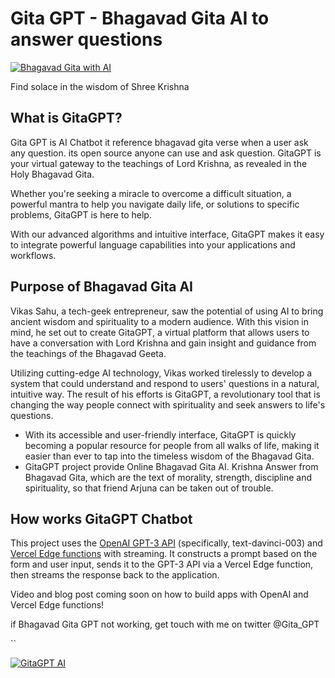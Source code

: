 # Gita GPT -  Bhagavad Gita AI to answer questions

[![Bhagavad Gita with AI](./public/og-image.png)](https://www.gitagpt.in)

Find solace in the wisdom of Shree Krishna

## What is GitaGPT?

Gita GPT is AI Chatbot it reference bhagavad gita verse when a user ask any question. its open source anyone can use and ask question. GitaGPT is your virtual gateway to the teachings of Lord Krishna, as revealed in the Holy Bhagavad Gita.

Whether you're seeking a miracle to overcome a difficult situation, a powerful mantra to help you navigate daily life, or solutions to specific problems, GitaGPT is here to help.

With our advanced algorithms and intuitive interface, GitaGPT makes it easy to integrate powerful language capabilities into your applications and workflows.

## Purpose of Bhagavad Gita AI

Vikas Sahu, a tech-geek entrepreneur, saw the potential of using AI to bring ancient wisdom and spirituality to a modern audience. With this vision in mind, he set out to create GitaGPT, a virtual platform that allows users to have a conversation with Lord Krishna and gain insight and guidance from the teachings of the Bhagavad Geeta.

Utilizing cutting-edge AI technology, Vikas worked tirelessly to develop a system that could understand and respond to users' questions in a natural, intuitive way. The result of his efforts is GitaGPT, a revolutionary tool that is changing the way people connect with spirituality and seek answers to life's questions.

- With its accessible and user-friendly interface, GitaGPT is quickly becoming a popular resource for people from all walks of life, making it easier than ever to tap into the timeless wisdom of the Bhagavad Gita.
- GitaGPT project provide Online Bhagavad Gita AI. Krishna Answer from Bhagavad Gita, which are the text of morality, strength, discipline and spirituality, so that friend Arjuna can be taken out of trouble.


## How works GitaGPT Chatbot

This project uses the [OpenAI GPT-3 API](https://openai.com/api/) (specifically, text-davinci-003) and [Vercel Edge functions](https://vercel.com/features/edge-functions) with streaming. It constructs a prompt based on the form and user input, sends it to the GPT-3 API via a Vercel Edge function, then streams the response back to the application.

Video and blog post coming soon on how to build apps with OpenAI and Vercel Edge functions!

if Bhagavad Gita GPT not working, get touch with me on twitter @Gita_GPT

``

[![GitaGPT AI](./public/Gitagpt.png)](https://www.gitagpt.in)
